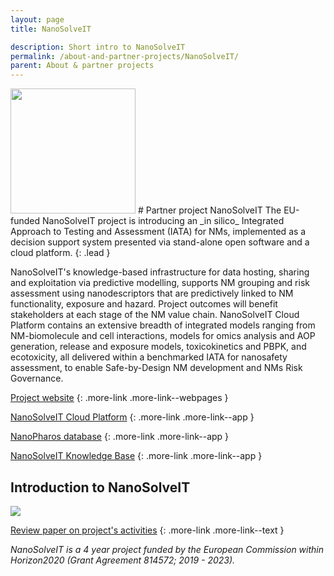 ```yaml
---
layout: page
title: NanoSolveIT

description: Short intro to NanoSolveIT
permalink: /about-and-partner-projects/NanoSolveIT/
parent: About & partner projects
---
```

<img src="{{ site.baseurl }}/images/logos/nanosolveit.jpg" width="200" class="image--right" />
#  Partner project NanoSolveIT
The EU-funded NanoSolveIT project is introducing an _in silico_ Integrated Approach to Testing and Assessment (IATA) for NMs, implemented as a decision support system presented via stand-alone open software and a cloud platform. 
{: .lead }

NanoSolveIT's knowledge-based infrastructure for data hosting, sharing and exploitation via predictive modelling, supports NM grouping and risk assessment using nanodescriptors that are predictively linked to NM functionality, exposure and hazard. Project outcomes will benefit stakeholders at each stage of the NM value chain. NanoSolveIT Cloud Platform contains an extensive breadth of integrated models ranging from NM-biomolecule and cell interactions, models for omics analysis and AOP generation, release and exposure models, toxicokinetics and PBPK, and ecotoxicity, all delivered within a benchmarked IATA for nanosafety assessment, to enable Safe-by-Design NM development and NMs Risk Governance.  

[Project website](https://nanosolveit.eu/)
{: .more-link .more-link--webpages }

[NanoSolveIT Cloud Platform](http://cloud.nanosolveit.eu/)
{: .more-link .more-link--app }

[NanoPharos database](https://db.nanopharos.eu/Queries/Datasets.zul)
{: .more-link .more-link--app }

[NanoSolveIT Knowledge Base](https://ssl.biomax.de/nanosolveit/cgi/login_bioxm_portal.cgi) 
{: .more-link .more-link--app }

## Introduction to NanoSolveIT
![](https://ars.els-cdn.com/content/image/1-s2.0-S2001037019305112-ga1_lrg.jpg)

[Review paper on project's activities](https://www.sciencedirect.com/science/article/pii/S2001037019305112)
{: .more-link .more-link--text }


_NanoSolveIT is a 4 year project funded by the European Commission within Horizon2020 (Grant Agreement 814572; 2019 - 2023)._
